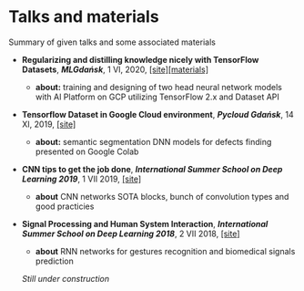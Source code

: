 # Talks and materials
Summary of given talks and some associated materials

* **Regularizing and distilling knowledge nicely with TensorFlow Datasets**, _**MLGdańsk**_, 1 VI, 2020, [[site]](https://www.mlgdansk.pl/zapowiedz/zapowiedz-87-spotkanie-online-regularizing-and-distilling-knowledge-nicely-with-tensorflow-datasets/)[[materials]](https://github.com/ChrisQlasty/talks_and_materials/tree/master/materials/MLGdansk2020VI)
  * **about:** training and designing of two head neural network models with AI Platform on GCP utilizing TensorFlow 2.x and Dataset API
* **Tensorflow Dataset in Google Cloud environment**, _**Pycloud Gdańsk**_, 14 XI, 2019, [[site]](https://www.meetup.com/pl-PL/Pycloud-Gdansk/)
  * **about:** semantic segmentation DNN models for defects finding presented on Google Colab
* **CNN tips to get the job done**, _**International Summer School on Deep Learning 2019**_, 1 VII 2019, [[site]](http://2019.dl-lab.eu/schedule/)
  * **about** CNN networks SOTA blocks, bunch of convolution types and good practicies
* **Signal Processing and Human System Interaction**, _**International Summer School on Deep Learning 2018**_, 2 VII 2018, [[site]](http://2018.dl-lab.eu/schedule/)
  * **about** RNN networks for gestures recognition and biomedical signals prediction
  
  _Still under construction_
